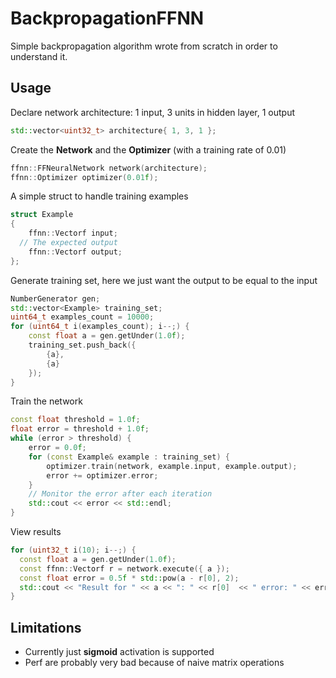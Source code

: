 # BackpropagationFFNN

Simple backpropagation algorithm wrote from scratch in order to understand it.

## Usage

Declare network architecture: 1 input, 3 units in hidden layer, 1 output
```c++
std::vector<uint32_t> architecture{ 1, 3, 1 };
```

Create the **Network** and the **Optimizer** (with a training rate of 0.01)
```c++
ffnn::FFNeuralNetwork network(architecture);
ffnn::Optimizer optimizer(0.01f);
```
A simple struct to handle training examples
```c++
struct Example
{
	ffnn::Vectorf input;
  // The expected output
	ffnn::Vectorf output;
};
```
Generate training set, here we just want the output to be equal to the input
```c++
NumberGenerator gen;
std::vector<Example> training_set;
uint64_t examples_count = 10000;
for (uint64_t i(examples_count); i--;) {
	const float a = gen.getUnder(1.0f);
	training_set.push_back({
		{a},
		{a}
	});
}
```
Train the network
```c++
const float threshold = 1.0f;
float error = threshold + 1.0f;
while (error > threshold) {
	error = 0.0f;
	for (const Example& example : training_set) {
		optimizer.train(network, example.input, example.output);
		error += optimizer.error;
	}
	// Monitor the error after each iteration
	std::cout << error << std::endl;
}
```
View results
```c++
for (uint32_t i(10); i--;) {
  const float a = gen.getUnder(1.0f);
  const ffnn::Vectorf r = network.execute({ a });
  const float error = 0.5f * std::pow(a - r[0], 2);
  std::cout << "Result for " << a << ": " << r[0]  << " error: " << error << std::endl;
}
```

## Limitations
 - Currently just **sigmoid** activation is supported
 - Perf are probably very bad because of naive matrix operations
